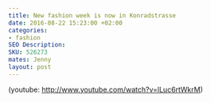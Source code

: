 ```yaml
---
title: New fashion week is now in Konradstrasse
date: 2016-08-22 15:23:00 +02:00
categories:
- fashion
SEO Description: 
SKU: 526273
mates: Jenny
layout: post
---
```


\(youtube: http://www.youtube.com/watch?v=lLuc6rtWkrM)